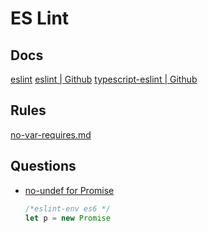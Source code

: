 # ES Lint

## Docs

[eslint](https://eslint.org/)
[eslint | Github](https://github.com/eslint/eslint)
[typescript-eslint | Github](https://github.com/typescript-eslint/typescript-eslint)


## Rules


[no-var-requires.md](https://github.com/typescript-eslint/typescript-eslint/blob/master/packages/eslint-plugin/docs/rules/no-var-requires.md)


## Questions

* [no-undef for Promise](https://github.com/eslint/eslint/issues/4085#issuecomment-147486943)

    ```js
    /*eslint-env es6 */
    let p = new Promise
    ```

